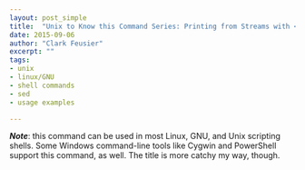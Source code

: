 ```yaml
---
layout: post_simple
title:  "Unix to Know this Command Series: Printing from Streams with <em><strong>sed -n p</strong></em>"
date: 2015-09-06
author: "Clark Feusier"
excerpt: ""
tags:
- unix
- linux/GNU
- shell commands
- sed
- usage examples

---
```


***Note***: this command can be used in most Linux, GNU, and Unix scripting shells. Some Windows command-line tools like Cygwin and PowerShell support this command, as well. The title is more catchy my way, though.

<!--
If you want to look cool, save time, and live a better life, then spend 5 minutes learning the shell command `CTRL-R` &mdash; sometimes called **reverse-i-search**. There is rare shell command that I use more often as a software engineer; I would like to pass my love for this wonderful utility on to the rest of the world. Here we go <3
---

## Definition of Reverse-i-Search

<blockquote><strong>Reverse-i-search</strong> is a simple, <em><strong>backward-moving</strong></em>, incremental search starting at the current line and moving <em><strong>up</strong></em> through the command history <a href="https://www.gnu.org/software/bash/manual/html_node/Commands-For-History.html" target="_blank">(source)</a></blockquote>

Imagine that the command history is a stack &mdash; each time that you execute a command, the command is pushed onto the command history stack.

Each time that you use ***reverse-i-search***, you are peeking at the top of the stack, and then if satisfied, popping the latest command off of the stack to exectute &mdash; except, you can imagine you are peeking at the top of a stack that has been filtered to only contain matches to the search pattern requested.

## How to Use Reverse-i-Search

<blockquote>Hit <em><strong>CTRL-R</strong></em> then start typing previously used command</blockquote>

For example, if I had previously typed a command to run a specific test file that started with the word `mocha`, I could start typing `moch...` (mocha is the test runner utility) after initiating ***reverse-i-search*** with **CTRL-R**.

<img src="/img/blog/reverse_i_search_example.png" width="97%" style="margin: 0 auto; border: 2px solid gray;" />

As the above screenshot shows, the command-line is populated with the most recent fuzzy match from the command history &mdash; the matched pattern is underlined.

<blockquote>Hit <em><strong>Enter/Return</strong></em> to select a command and execute it</blockquote>

For example, assume that we have started a back-search with `g fet`...

<img src="/img/blog/reverse_i_search_git_result.png" width="97%" style="margin: 0 auto; border: 2px solid gray;" />

We want to execute the command that matched &mdash; `g fetch origin master`. We hit **enter**, and watch the command execute.

<img src="/img/blog/reverse_i_search_git.png" width="97%" style="margin: 0 auto; border: 2px solid gray;" />

---

## Cycle through History

**What if we want to search through the command history list, one-by-one?**

<blockquote>Cycle through command history by hitting <em><strong>CTRL-R</strong></em>, again</blockquote>

Simple. Just repeat the command as many times as needed until you find your command or exhaust the list of history.

## Edit Command while Searching

**What if we want to edit the historical command before executing it?**

<blockquote>Use the left or right arrow to place cursor within selection for editing</blockquote>

Also simple. While searching, hit either the left or right arrow to place your cursor in the currently matched command. You can then edit the command as you normally would, then hit **enter** to execute the new command.

---

Good for you for making your life easier by learning these shortcuts and tools &mdash; you now have a valuable way to manipulate your shell command history with `CTRL-R`!

Remember, it isn't just me that should know these scripting tools &mdash; ***unix to know these commands, too&#8482;***
 -->